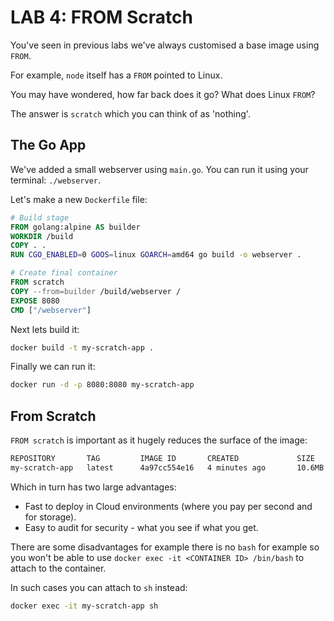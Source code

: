 # LAB 4: FROM Scratch

You've seen in previous labs we've always customised a base image using `FROM`.

For example, `node` itself has a `FROM` pointed to Linux.

You may have wondered, how far back does it go? What does Linux `FROM`?

The answer is `scratch` which you can think of as 'nothing'.

## The Go App

We've added a small webserver using `main.go`. You can run it using your terminal: `./webserver`.

Let's make a new `Dockerfile` file:

```dockerfile
# Build stage
FROM golang:alpine AS builder
WORKDIR /build
COPY . .
RUN CGO_ENABLED=0 GOOS=linux GOARCH=amd64 go build -o webserver .

# Create final container
FROM scratch
COPY --from=builder /build/webserver /
EXPOSE 8080
CMD ["/webserver"]
```

Next lets build it:

```bash
docker build -t my-scratch-app .
```

Finally we can run it:

```bash
docker run -d -p 8080:8080 my-scratch-app
```

## From Scratch

`FROM scratch` is important as it hugely reduces the surface of the image:

```bash
REPOSITORY       TAG         IMAGE ID       CREATED             SIZE
my-scratch-app   latest      4a97cc554e16   4 minutes ago       10.6MB
```

Which in turn has two large advantages:

- Fast to deploy in Cloud environments (where you pay per second and for storage).
- Easy to audit for security - what you see if what you get.

There are some disadvantages for example there is no `bash` for example so you won't be able to use `docker exec -it <CONTAINER ID> /bin/bash` to attach to the container.

In such cases you can attach to `sh` instead:

```bash
docker exec -it my-scratch-app sh
```
